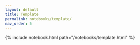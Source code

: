 ```yaml
---
layout: default
title: Template
permalink: notebooks/template/
nav_order: 5
---
```

{% include notebook.html path="/notebooks/template.html" %}